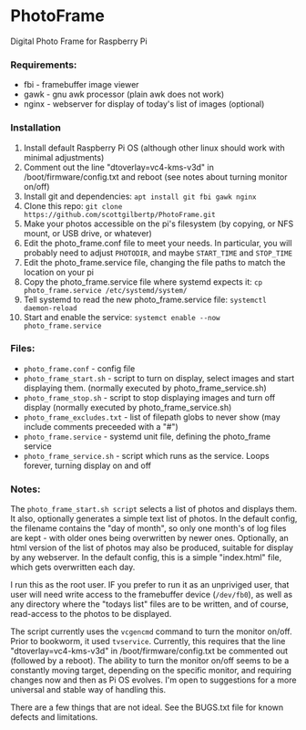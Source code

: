PhotoFrame
==========

Digital Photo Frame for Raspberry Pi

### Requirements:
- fbi - framebuffer image viewer  
- gawk - gnu awk processor (plain awk does not work)
- nginx - webserver for display of today's list of images (optional)

### Installation
 1. Install default Raspberry Pi OS (although other linux should work with minimal adjustments)
 1. Comment out the line "dtoverlay=vc4-kms-v3d" in /boot/firmware/config.txt and reboot (see notes about turning monitor on/off)
 1. Install git and dependencies:  `apt install git fbi gawk nginx`
 1. Clone this repo: `git clone https://github.com/scottgilbertp/PhotoFrame.git`
 1. Make your photos accessible on the pi's filesystem (by copying, or NFS mount, or USB drive, or whatever)
 1. Edit the photo_frame.conf file to meet your needs.  In particular, you will probably need to adjust `PHOTODIR`, and maybe `START_TIME` and `STOP_TIME`
 1. Edit the photo_frame.service file, changing the file paths to match the location on your pi
 1. Copy the photo_frame.service file where systemd expects it:  `cp photo_frame.service /etc/systemd/system/`
 1. Tell systemd to read the new photo_frame.service file: `systemctl daemon-reload`
 1. Start and enable the service: `systemct enable --now photo_frame.service`

### Files:
- `photo_frame.conf` - config file 
- `photo_frame_start.sh`  - script to turn on display, select images and start displaying them. (normally executed by photo_frame_service.sh)
- `photo_frame_stop.sh` - script to stop displaying images and turn off display (normally executed by photo_frame_service.sh)
- `photo_frame_excludes.txt` - list of filepath globs to never show (may include comments preceeded with a "#")  
- `photo_frame.service` - systemd unit file, defining the photo_frame service
- `photo_frame_service.sh` - script which runs as the service.  Loops forever, turning display on and off

### Notes:

The `photo_frame_start.sh script` selects a list of photos and displays them.  It also, optionally generates a simple text list of photos. In the default config, the filename contains the "day of month", so only one month's of log files are kept - with older ones being overwritten by newer ones.  Optionally, an html version of the list of photos may also be produced, suitable for display by any webserver. In the default config, this is a simple "index.html" file, which gets overwritten each day.

I run this as the root user.  IF you prefer to run it as an unpriviged user, that user will need write access to the framebuffer device (`/dev/fb0`), as well as any directory where the "todays list" files are to be written, and of course, read-access to the photos to be displayed.

The script currently uses the `vcgencmd` command to turn the monitor on/off.  Prior to bookworm, it used `tvservice`. Currently, this requires that the line "dtoverlay=vc4-kms-v3d" in /boot/firmware/config.txt be commented out (followed by a reboot). The ability to turn the monitor on/off seems to be a constantly moving target, depending on the specific monitor, and requiring changes now and then as Pi OS evolves.  I'm open to suggestions for a more universal and stable way of handling this.

There are a few things that are not ideal. See the BUGS.txt file for known defects and limitations.
